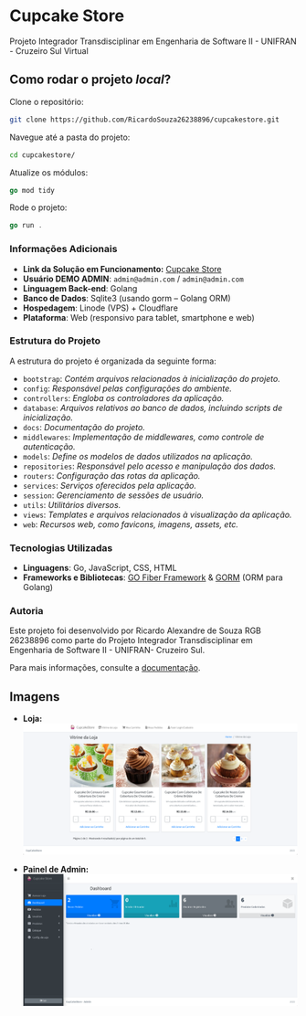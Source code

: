 # Cupcake Store

Projeto Integrador Transdisciplinar em Engenharia de Software II - UNIFRAN - Cruzeiro Sul Virtual

## Como rodar o projeto *local*?

Clone o repositório:
~~~sh
git clone https://github.com/RicardoSouza26238896/cupcakestore.git
~~~

Navegue até a pasta do projeto:
~~~sh
cd cupcakestore/
~~~

Atualize os módulos:
~~~go
go mod tidy
~~~

Rode o projeto:
~~~go
go run .
~~~

### Informações Adicionais

- **Link da Solução em Funcionamento:** [Cupcake Store](https://cupcakestore.RicardoSouza26238896:2053/store)
- **Usuário DEMO ADMIN**: `admin@admin.com` / `admin@admin.com`
- **Linguagem Back-end**: Golang
- **Banco de Dados**: Sqlite3 (usando gorm – Golang ORM)
- **Hospedagem**: Linode (VPS) + Cloudflare
- **Plataforma**: Web (responsivo para tablet, smartphone e web)

### Estrutura do Projeto

A estrutura do projeto é organizada da seguinte forma:

- `bootstrap`: *Contém arquivos relacionados à inicialização do projeto.*
- `config`: *Responsável pelas configurações do ambiente.*
- `controllers`: *Engloba os controladores da aplicação.*
- `database`: *Arquivos relativos ao banco de dados, incluindo scripts de inicialização.*
- `docs`: *Documentação do projeto.*
- `middlewares`: *Implementação de middlewares, como controle de autenticação.*
- `models`: *Define os modelos de dados utilizados na aplicação.*
- `repositories`: *Responsável pelo acesso e manipulação dos dados.*
- `routers`: *Configuração das rotas da aplicação.*
- `services`: *Serviços oferecidos pela aplicação.*
- `session`: *Gerenciamento de sessões de usuário.*
- `utils`: *Utilitários diversos.*
- `views`: *Templates e arquivos relacionados à visualização da aplicação.*
- `web`: *Recursos web, como favicons, imagens, assets, etc.*

### Tecnologias Utilizadas

- **Linguagens**: Go, JavaScript, CSS, HTML
- **Frameworks e Bibliotecas**: [GO Fiber Framework](https://github.com/gofiber/fiber) & [GORM](https://gorm.io/index.html) (ORM para Golang)

### Autoria

Este projeto foi desenvolvido por Ricardo Alexandre de Souza RGB 26238896 como parte do Projeto Integrador Transdisciplinar em Engenharia de Software II - UNIFRAN- Cruzeiro Sul.

Para mais informações, consulte a [documentação](https://github.com/RicardoSouza26238896/cupcakestore/tree/main/docs).


## Imagens

- **Loja:**
  ![Loja](https://github.com/RicardoSouza26238896/cupcakestore/blob/main/docs/store.png)

- **Painel de Admin:**
  ![Painel de Admin](https://github.com/RicardoSouza26238896/cupcakestore/blob/main/docs/dashboard.png)
